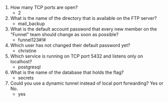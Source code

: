 1. How many TCP ports are open?
	- 2
2. What is the name of the directory that is available on the FTP server?
	- mail_backup
3. What is the default account password that every new member on the "Funnel" team should change as soon as possible?
	- funnel123#!#
4. Which user has not changed their default password yet?
	- christine
5. Which service is running on TCP port 5432 and listens only on localhost?
	- postgresql
6. What is the name of the database that holds the flag?
	- secrets
7. Could you use a dynamic tunnel instead of local port forwarding? Yes or No.
	- yes
	